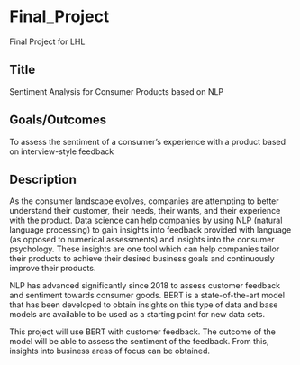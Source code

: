 # Final_Project
Final Project for LHL

## Title
Sentiment Analysis for Consumer Products based on NLP

## Goals/Outcomes
To assess the sentiment of a consumer’s experience with a product based on interview-style feedback

## Description
As the consumer landscape evolves, companies are attempting to better understand their customer, their needs, their wants, and their experience with the product. Data science can help companies by using NLP (natural language processing) to gain insights into feedback provided with language (as opposed to numerical assessments) and insights into the consumer psychology. These insights are one tool which can help companies tailor their products to achieve their desired business goals and continuously improve their products. 
 
NLP has advanced significantly since 2018 to assess customer feedback and sentiment towards consumer goods. BERT is a state-of-the-art model that has been developed to obtain insights on this type of data and base models are available to be used as a starting point for new data sets. 

This project will use BERT with customer feedback. The outcome of the model will be able to assess the sentiment of the feedback. From this, insights into business areas of focus can be obtained. 


